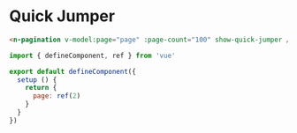 # Quick Jumper

```html
<n-pagination v-model:page="page" :page-count="100" show-quick-jumper />
```

```js
import { defineComponent, ref } from 'vue'

export default defineComponent({
  setup () {
    return {
      page: ref(2)
    }
  }
})
```
